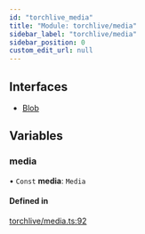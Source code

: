 ```yaml
---
id: "torchlive_media"
title: "Module: torchlive/media"
sidebar_label: "torchlive/media"
sidebar_position: 0
custom_edit_url: null
---
```


## Interfaces

- [Blob](../interfaces/torchlive_media.blob.md)

## Variables

### media

• `Const` **media**: `Media`

#### Defined in

[torchlive/media.ts:92](https://github.com/facebookresearch/playtorch/blob/3e21f78/react-native-pytorch-core/src/torchlive/media.ts#L92)
